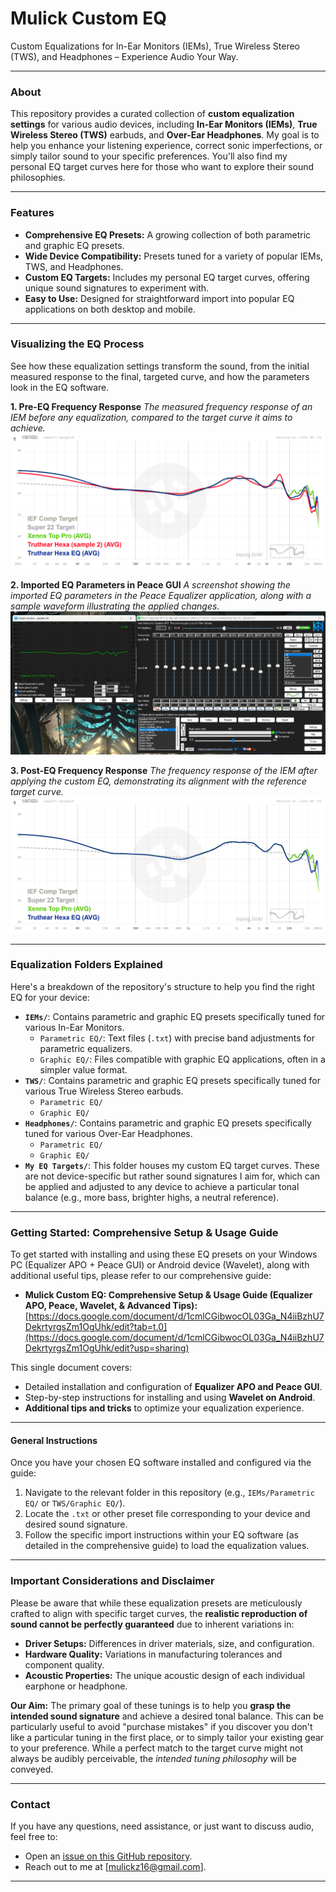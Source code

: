 # Mulick Custom EQ
Custom Equalizations for In-Ear Monitors (IEMs), True Wireless Stereo (TWS), and Headphones – Experience Audio Your Way.

---

### About
This repository provides a curated collection of **custom equalization settings** for various audio devices, including **In-Ear Monitors (IEMs)**, **True Wireless Stereo (TWS)** earbuds, and **Over-Ear Headphones**. My goal is to help you enhance your listening experience, correct sonic imperfections, or simply tailor sound to your specific preferences. You'll also find my personal EQ target curves here for those who want to explore their sound philosophies.

---

### Features
* **Comprehensive EQ Presets:** A growing collection of both parametric and graphic EQ presets.
* **Wide Device Compatibility:** Presets tuned for a variety of popular IEMs, TWS, and Headphones.
* **Custom EQ Targets:** Includes my personal EQ target curves, offering unique sound signatures to experiment with.
* **Easy to Use:** Designed for straightforward import into popular EQ applications on both desktop and mobile.

---

### Visualizing the EQ Process
See how these equalization settings transform the sound, from the initial measured response to the final, targeted curve, and how the parameters look in the EQ software.

**1. Pre-EQ Frequency Response**
*The measured frequency response of an IEM before any equalization, compared to the target curve it aims to achieve.*
![Pre-EQ Frequency Response](./images/PreEQ.png)

**2. Imported EQ Parameters in Peace GUI**
*A screenshot showing the imported EQ parameters in the Peace Equalizer application, along with a sample waveform illustrating the applied changes.*
![Imported EQ Parameters and Waveform](./images/ImportedEQ_and_waveform.png)

**3. Post-EQ Frequency Response**
*The frequency response of the IEM after applying the custom EQ, demonstrating its alignment with the reference target curve.*
![Post-EQ Frequency Response](./images/PostEQ.png)

---

### Equalization Folders Explained
Here's a breakdown of the repository's structure to help you find the right EQ for your device:

* **`IEMs/`**: Contains parametric and graphic EQ presets specifically tuned for various In-Ear Monitors.
    * `Parametric EQ/`: Text files (`.txt`) with precise band adjustments for parametric equalizers.
    * `Graphic EQ/`: Files compatible with graphic EQ applications, often in a simpler value format.
* **`TWS/`**: Contains parametric and graphic EQ presets specifically tuned for various True Wireless Stereo earbuds.
    * `Parametric EQ/`
    * `Graphic EQ/`
* **`Headphones/`**: Contains parametric and graphic EQ presets specifically tuned for various Over-Ear Headphones.
    * `Parametric EQ/`
    * `Graphic EQ/`
* **`My EQ Targets/`**: This folder houses my custom EQ target curves. These are not device-specific but rather sound signatures I aim for, which can be applied and adjusted to any device to achieve a particular tonal balance (e.g., more bass, brighter highs, a neutral reference).

---

### Getting Started: Comprehensive Setup & Usage Guide
To get started with installing and using these EQ presets on your Windows PC (Equalizer APO + Peace GUI) or Android device (Wavelet), along with additional useful tips, please refer to our comprehensive guide:

* **Mulick Custom EQ: Comprehensive Setup & Usage Guide (Equalizer APO, Peace, Wavelet, & Advanced Tips):**
    [https://docs.google.com/document/d/1cmlCGibwocOL03Ga_N4iiBzhU7DekrtyrgsZm1OgUhk/edit?tab=t.0](https://docs.google.com/document/d/1cmlCGibwocOL03Ga_N4iiBzhU7DekrtyrgsZm1OgUhk/edit?usp=sharing)

This single document covers:
* Detailed installation and configuration of **Equalizer APO and Peace GUI**.
* Step-by-step instructions for installing and using **Wavelet on Android**.
* **Additional tips and tricks** to optimize your equalization experience.

---

#### General Instructions
Once you have your chosen EQ software installed and configured via the guide:
1.  Navigate to the relevant folder in this repository (e.g., `IEMs/Parametric EQ/` or `TWS/Graphic EQ/`).
2.  Locate the `.txt` or other preset file corresponding to your device and desired sound signature.
3.  Follow the specific import instructions within your EQ software (as detailed in the comprehensive guide) to load the equalization values.

---

### Important Considerations and Disclaimer

Please be aware that while these equalization presets are meticulously crafted to align with specific target curves, the **realistic reproduction of sound cannot be perfectly guaranteed** due to inherent variations in:
* **Driver Setups:** Differences in driver materials, size, and configuration.
* **Hardware Quality:** Variations in manufacturing tolerances and component quality.
* **Acoustic Properties:** The unique acoustic design of each individual earphone or headphone.

**Our Aim:** The primary goal of these tunings is to help you **grasp the intended sound signature** and achieve a desired tonal balance. This can be particularly useful to avoid "purchase mistakes" if you discover you don't like a particular tuning in the first place, or to simply tailor your existing gear to your preference. While a perfect match to the target curve might not always be audibly perceivable, the *intended tuning philosophy* will be conveyed.

---

### Contact
If you have any questions, need assistance, or just want to discuss audio, feel free to:
* Open an [issue on this GitHub repository](https://github.com/Spincies/Mulick-Custom-EQ/issues).
* Reach out to me at [mulickz16@gmail.com].

---
